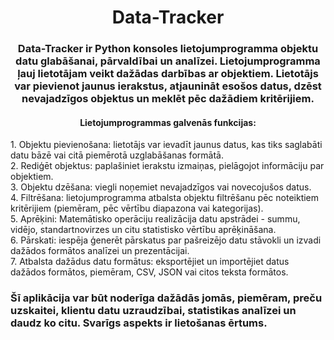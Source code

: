 <h1 align="center"> Data-Tracker </h1> 
<h3 align="center"> Data-Tracker ir Python konsoles lietojumprogramma objektu datu glabāšanai, pārvaldībai un analīzei. Lietojumprogramma ļauj lietotājam veikt dažādas darbības ar objektiem. Lietotājs var pievienot jaunus ierakstus, atjaunināt esošos datus, dzēst nevajadzīgos objektus un meklēt pēc dažādiem kritērijiem.</h3>

<h4 align="center"> Lietojumprogrammas galvenās funkcijas: </h4>
1. Objektu pievienošana: lietotājs var ievadīt jaunus datus, kas tiks saglabāti datu bāzē vai citā piemērotā uzglabāšanas formātā.
<br>
2. Rediģēt objektus: paplašiniet ierakstu izmaiņas, pielāgojot informāciju par objektiem. 
<br>
3. Objektu dzēšana: viegli noņemiet nevajadzīgos vai novecojušos datus.  
<br>
4. Filtrēšana: lietojumprogramma atbalsta objektu filtrēšanu pēc noteiktiem kritērijiem (piemēram, pēc vērtību diapazona vai kategorijas).  
<br>
5. Aprēķini: Matemātisko operāciju realizācija datu apstrādei - summu, vidējo, standartnovirzes un citu statistisko vērtību aprēķināšana.  
<br>
6. Pārskati: iespēja ģenerēt pārskatus par pašreizējo datu stāvokli un izvadi dažādos formātos analīzei un prezentācijai.  
<br>
7. Atbalsta dažādus datu formātus: eksportējiet un importējiet datus dažādos formātos, piemēram, CSV, JSON vai citos teksta formātos.  

<h3> Šī aplikācija var būt noderīga dažādās jomās, piemēram, preču uzskaitei, klientu datu uzraudzībai, statistikas analīzei un daudz ko citu. Svarīgs aspekts ir lietošanas ērtums. </h3>
